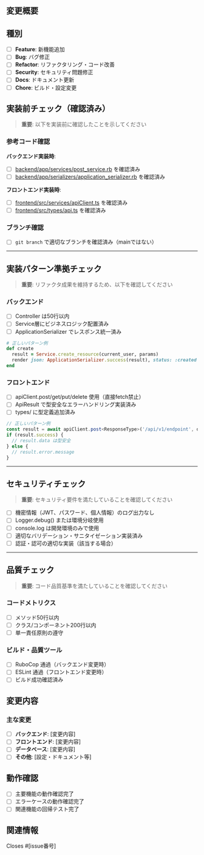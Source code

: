 ## 変更概要
<!-- このPRで何を変更したか、なぜ必要かを簡潔に説明 -->

## 種別
<!-- 該当する種別にチェック -->
- [ ] **Feature**: 新機能追加
- [ ] **Bug**: バグ修正
- [ ] **Refactor**: リファクタリング・コード改善
- [ ] **Security**: セキュリティ問題修正
- [ ] **Docs**: ドキュメント更新
- [ ] **Chore**: ビルド・設定変更

## 実装前チェック（確認済み）
> **重要**: 以下を実装前に確認したことを示してください

### 参考コード確認
**バックエンド実装時**:
- [ ] [backend/app/services/post_service.rb](../backend/app/services/post_service.rb) を確認済み
- [ ] [backend/app/serializers/application_serializer.rb](../backend/app/serializers/application_serializer.rb) を確認済み

**フロントエンド実装時**:
- [ ] [frontend/src/services/apiClient.ts](../frontend/src/services/apiClient.ts) を確認済み
- [ ] [frontend/src/types/api.ts](../frontend/src/types/api.ts) を確認済み

### ブランチ確認
- [ ] `git branch` で適切なブランチを確認済み（mainではない）

---

## 実装パターン準拠チェック
> **重要**: リファクタ成果を維持するため、以下を確認してください

### バックエンド
- [ ] Controller は50行以内
- [ ] Service層にビジネスロジック配置済み
- [ ] ApplicationSerializer でレスポンス統一済み
```ruby
# 正しいパターン例
def create
  result = Service.create_resource(current_user, params)
  render json: ApplicationSerializer.success(result), status: :created
end
```

### フロントエンド
- [ ] apiClient.post/get/put/delete 使用（直接fetch禁止）
- [ ] ApiResult<T> で型安全なエラーハンドリング実装済み
- [ ] types/ に型定義追加済み
```typescript
// 正しいパターン例
const result = await apiClient.post<ResponseType>('/api/v1/endpoint', data)
if (result.success) {
  // result.data は型安全
} else {
  // result.error.message
}
```

---

## セキュリティチェック
> **重要**: セキュリティ要件を満たしていることを確認してください

- [ ] 機密情報（JWT、パスワード、個人情報）のログ出力なし
- [ ] Logger.debug() または環境分岐使用
- [ ] console.log は開発環境のみで使用
- [ ] 適切なバリデーション・サニタイゼーション実装済み
- [ ] 認証・認可の適切な実装（該当する場合）

---

## 品質チェック
> **重要**: コード品質基準を満たしていることを確認してください

### コードメトリクス
- [ ] メソッド50行以内
- [ ] クラス/コンポーネント200行以内
- [ ] 単一責任原則の遵守

### ビルド・品質ツール
- [ ] RuboCop 通過（バックエンド変更時）
- [ ] ESLint 通過（フロントエンド変更時）
- [ ] ビルド成功確認済み

## 変更内容

### 主な変更
- [ ] **バックエンド**: [変更内容]
- [ ] **フロントエンド**: [変更内容]
- [ ] **データベース**: [変更内容]
- [ ] **その他**: [設定・ドキュメント等]

## 動作確認

- [ ] 主要機能の動作確認完了
- [ ] エラーケースの動作確認完了
- [ ] 関連機能の回帰テスト完了

## 関連情報
<!-- 関連Issue、参考資料、注意事項等 -->

Closes #[issue番号]